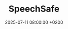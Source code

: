 ---
title: "SpeechSafe"
date: 2025-07-11 08:00:00 +0200
categories: projects
img_url: https://unisalento-idalab-iotcourse-2024-2025.github.io/wot-project-presentation-StabileRomano/assets/images/Design_Architetturale.png
site_url: "https://unisalento-idalab-iotcourse-2024-2025.github.io/wot-project-presentation-StabileRomano/"
project_url1: "https://github.com/UniSalento-IDALab-IoTCourse-2024-2025/wot-project-2024-2025-STT-Broadcast-StabileRomano"
project_url2: "https://github.com/UniSalento-IDALab-IoTCourse-2024-2025/wot-project-2024-2025-MobileApp-StabileRomano"
project_url3: "https://github.com/UniSalento-IDALab-IoTCourse-2024-2025/wot-project-2024-2025-TTS-Receiver-StabileRomano"
project_url4: ""
project_url5: ""
project_url6: ""
description: "Il progetto si propone di sviluppare un sistema intelligente per la protezione uditiva e la comunicazione in ambienti di lavoro rumorosi, utilizzando una infrastruttura IoT composta da Raspberry Pi, cuffie Bluetooth e beacon BLE."
---